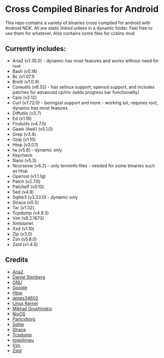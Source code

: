 # Cross Compiled Binaries for Android
This repo contains a variety of binaries cross compiled for android with Android NDK. All are static linked unless in a dynamic folder. Feel free to use them for whatever. Also contains some files for ccbins mod

## Currently includes:
* Aria2 (v1.35.0) - dynamic has most features and works without need for root
* Bash (v5.18)
* Bc (v1.07.1)
* Brotli (v1.0.9)
* Coreutils (v8.32) - has selinux support, openssl support, and includes patches for advanced cp/mv (adds progress bar functionality)
* Cpio (v2.12)
* Curl (v7.72.0) - boringssl support and more - working ssl, requires root, dynamic has most features
* Diffutils (v3.7)
* Ed (v1.16)
* Findutils (v4.7.0)
* Gawk (Awk) (v5.1.0)
* Grep (v3.4)
* Gzip (v1.10)
* Htop (v3.0.1)
* Iw (v5.8) - dynamic only
* Keycheck
* Nano (v5.3)
* Ncursesw (v6.2) - only terminfo files - needed for some binaries such as htop
* Openssl (v1.1.1g)
* Patch (v2.7.6)
* Patchelf (v0.10)
* Sed (v4.8)
* Sqlite3 (v3.33.0) - dynamic only
* Strace (v5.5)
* Tar (v1.32)
* Tcpdump (v4.9.3)
* Vim (v8.2.1673)
* Xmlstarlet
* Xxd (v1.10)
* Zip (v3.0)
* Zsh (v5.8.0)
* Zstd (v1.4.5)

## Credits
* [Aria2](https://github.com/aria2/aria2)
* [Daniel Stenberg](https://curl.haxx.se)
* [GNU](https://www.gnu.org/software)
* [Google](https://github.com/google/brotli)
* [Htop](https://github.com/hishamhm/htop)
* [james34602](https://github.com/james34602)
* [Linux Kernel](https://www.kernel.org)
* [Mikhail Grushinskiy](http://xmlstar.sourceforge.net)
* [NixOS](https://nixos.org/patchelf.html)
* [Partcyborg](https://github.com/Magisk-Modules-Repo/zsh_arm64)
* [Sqlite](https://sqlite.org/index.html)
* [Strace](https://github.com/strace/strace)
* [Tcpdump](https://www.tcpdump.org)
* [topjohnwu](https://github.com/topjohnwu/ndk-box-kitchen)
* [Vim](https://github.com/vim/vim)
* [Zstd](https://github.com/facebook/zstd)
